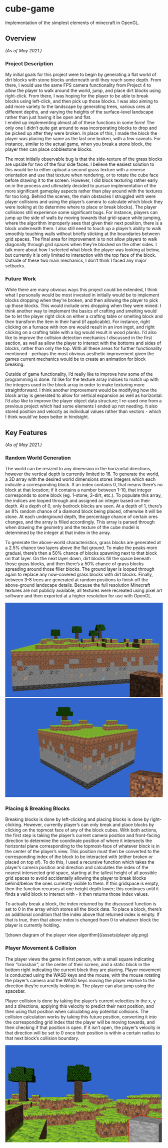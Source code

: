 # cube-game
Implementation of the simplest elements of minecraft in OpenGL.

## Overview
*(As of May 2021.)*

### Project Description 
My initial goals for this project were to begin by generating a flat world of dirt blocks with stone blocks underneath until they reach some depth.  From there, I would use the same FPS camera functionality from Project 4 to allow the player to walk around the world, jump, and place dirt blocks using right-click. From there, I was hoping for the player to be able to break blocks using left-click, and then pick up those blocks.  I was also aiming to add more variety to the landscape by generating trees, various ores at different depths,  and varying the heights of the surface-level landscape rather than just having it be open and flat.  
I ended up implementing almost all of these functions in some form! The only one I didn’t quite get around to was incorporating blocks to drop and be picked up after they were broken.  In place of this, I made the block the player was placing the same as the last one broken, with a few caveats.  For instance, similar to the actual game, when you break a stone block, the player then can place cobblestone blocks.  

The most initially observable bug is that the side-texture of the grass blocks are upside for two of the four side faces.  I believe the easiest solution to this would be to either upload a second grass texture with a reverse orientation and use that texture when rendering, or to rotate the cube face before drawing it to the screen.  However, I did block texturing rather early on in the process and ultimately decided to pursue implementation of the more significant gameplay aspects rather than play around with the textures for too long.  Behind the scenes, the main obstacles I struggled with were player collisions and using the player’s camera to calculate which block they were looking at (to determine where to place or break blocks).  The player collisions still experience some significant bugs.  For instance, players can jump up the side of walls by moving towards that grid-space while jumping, where the algorithm improperly sees that given their next position, there is a block underneath them.   I also still need to touch up a player’s ability to walk smoothly touching walls without briefly sticking at the boundaries between grid spaces.  The final area for improvement is to not allow players to walk diagonally through grid spaces when they’re blocked on the other sides.  I talk more about how I selected what block the player was looking at below, but currently it is only limited to interaction with the top face of the block.  Outside of these two main mechanics, I don’t think I faced any major setbacks.  

### Future Work
While there are many obvious ways this project could be extended, I think what I personally would be most invested in initially would be to implement blocks dropping when they're broken, and then allowing the player to pick up those blocks. This would include ores dropping when they were mined.  I think another way to implement the basics of crafting and smelting would be to let the player right click on either a crafting table or smelting block and then transform the item in their hand (if applicable).  For instance, right clicking on a furnace with iron ore would result in an iron ingot, and right clicking on a crafting table with a log would result in wood planks.  I’d also like to improve the collision detection mechanics I discussed in the first section, as well as allow the player to interact with the bottoms and sides of blocks, rather than only the top. With all these areas for further functionality mentioned - perhaps the most obvious aesthetic improvement given the games current mechanics would be to create an animation for block breaking.

Outside of game functionality, I’d really like to improve how some of the programming is done.  I’d like for the texture array indices to match up with the integers used in the block array in order to make texturing more straightforward.  I think another improvement would be modifying how the block array is generated to allow for vertical expansion as well as horizontal.  I’d also like to improve the player object data structure; I re-used one from a previous project which had some elements I ended up not needing.  It also stored position and velocity as individual values rather than vectors - which I think would’ve been better in hindsight.

## Key Features
*(As of May 2021.)*

### Random World Generation
The world can be resized to any dimension in the horizontal directions, however the vertical depth is currently  limited to 16.  To generate the world, a 3D array with the desired world dimensions stores integers which each indicate a corresponding block.  If an index contains 0, that means there’s no block at that location; if it contains a number between 1-10, that integer corresponds to some block (eg. 1-stone, 2-dirt, etc.).  To populate this array, the indices are looped through and assigned an integer based on their depth.  At a depth of 0, only bedrock blocks are seen.  At a depth of 1, there’s an 8% random chance of a diamond block being placed, otherwise it will be stone.  At each underground depth, the percentage chance of certain ores changes, and the array is filled accordingly.  This array is parsed through when drawing the geometry and the texture of the cube model is determined by the integer at that index in the array. 

To generate the above-world characteristics, grass blocks are generated at a 2.5% chance two layers above the flat ground.  To make the peaks more gradual, there’s then a 50% chance of blocks spawning next to that block on that layer.  On the next layer down, dirt blocks fill the space beneath those grass blocks, and then there’s a 50% chance of grass blocks spreading around those filler blocks.  The ground layer is looped through again to replace any now-covered grass blocks with dirt blocks.  Finally, between 3-8 trees are generated at random positions to finish off the above-ground landscape details.   Because the full resolution Minecraft textures are not publicly available, all textures were recreated using pixel art software and then exported at a higher resolution for use with OpenGL.

![32x32 generated world](/assets/map5.png) ![16x16 generated world](/assets/map3.png)

### Placing & Breaking Blocks
Breaking blocks is done by left-clicking and placing blocks is done by right-clicking.  However, currently player’s can only break and place blocks by clicking on the topmost face of any of the block cubes.  With both actions, the first step is taking the player’s current camera position and front-facing direction to determine the coordinate position of where it intersects the horizontal plane corresponding to the topmost-face of whatever block is in the center of the player’s view.  This position must then be converted to the corresponding index of the block to be interacted with (either broken or placed on top of). To do this, I used a recursive function which takes the player’s camera position  and direction and calculates the index of the nearest intersected grid space, starting at the tallest height of all possible grid spaces to avoid accidentally allowing the player to break blocks behind/below the ones currently visible to them.  If this gridspace is empty, then the function recurses at one height depth lower; this continues until it finds a valid block to interact with - it then returns those index values. 

To actually break a block, the index returned by the discussed function is set to 0 in the array which stores all the block data. To place a block, there’s an additional condition that the index above that returned index is empty.  If that is true, then that above index is changed from 0 to whatever block the player is currently holding.  

![drawn diagram of the player view algorithm](/assets/player alg.png)

### Player Movement & Collision
The player views the game in first person, with a small square indicating their “crosshair”, or the center of their screen, and a static block in the bottom right indicating the current block they are placing.  Player movement is conducted using the WASD keys and the mouse, with the mouse rotating the player’s camera and the WASD keys moving the player relative to the direction they’re currently looking in.  The player can also jump using the spacebar.  

Player collision is done by taking the player’s current velocities in the x, y and z directions, applying this velocity to predict their next position, and then using that position when calculating any potential collisions.  The collision calculation works by taking this future position, converting it into the corresponding grid index that the player will be moving towards, and then checking if that position is open.  If it isn’t open, the player’s velocity in that direction will be set to 0 once their position is within a certain radius to that next block’s collision boundary.  

![screenshot of the player's first-person view](/assets/ui.png)
